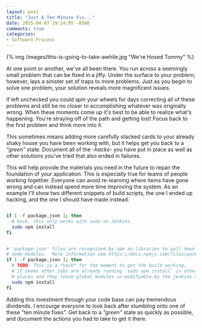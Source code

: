 ```yaml
---
layout: post
title: "Just A Ten Minute Fix..."
date: 2015-04-07 19:24:05 -0500
comments: true
categories: 
- Software Process
---
```

{% img /images/this-is-going-to-take-awhile.jpg "We're Hosed Tommy" %}

At one point or another, we've all been there.  You run across a seemingly small
problem that can be fixed in a jiffy.  Under the surface to your problem;
however, lays a sinister set of traps to more problems.  Just as you begin to
solve one problem, your solution reveals more magnificent issues.

<!-- more -->

If left unchecked you could spin your wheels for days correcting all of these
problems and still be no closer to accomplishing whatever was originally wrong.
When these moments come up it's best to be able to realize what's happening.
You're straying off of the path and getting lost!  Focus back to the first
problem and think more into it.

This sometimes means adding more carefully stacked cards to your already shaky
house you have been working with, but it helps get you back to a _"green"_
state.  Document all of the _-hacks-_ you have put in place as well as other
solutions you've tried that also ended in failures.

This will help provide the materials you need in the future to repair the
foundation of your application.  This is especially true for teams of people
working together.  Everyone can avoid re-learning where items have gone wrong
and can instead spend more time improving the system.  As an example I'll
show two different snippets of build scripts, the one I ended up hacking, and
the one I should have made instead.

```bash my-contribution.sh

if [ -f package.json ]; then
  # Hack, this only works with sudo on Jenkins
  sudo npm install
fi 

```

```bash better-contribution.sh

# 'package.json' files are recognized by npm as libraries to pull down for
# node modules.  More information see https://docs.npmjs.com/files/package.json
if [ -f package.json ]; then
  # TODO: This is a *hack* for the moment to get the build working,
  # it seems other jobs are already running `sudo npm install` in other
  # places and they leave global modules un-modifyable by the jenkins user
  sudo npm install
fi
```

Adding this investment through your code base can pay tremendous dividends.  I
encourge everyone to look back after stumbling onto one of these "ten minute
fixes".  Get back to a _"green"_ state as quickly as possible, and document the
actions you had to take to get it there.
